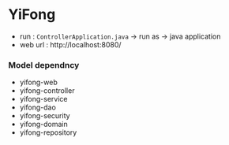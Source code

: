 # YiFong
- run : `ControllerApplication.java` -> run as -> java application
- web url : http://localhost:8080/

### Model dependncy
- yifong-web
- yifong-controller
- yifong-service
- yifong-dao
- yifong-security
- yifong-domain
- yifong-repository